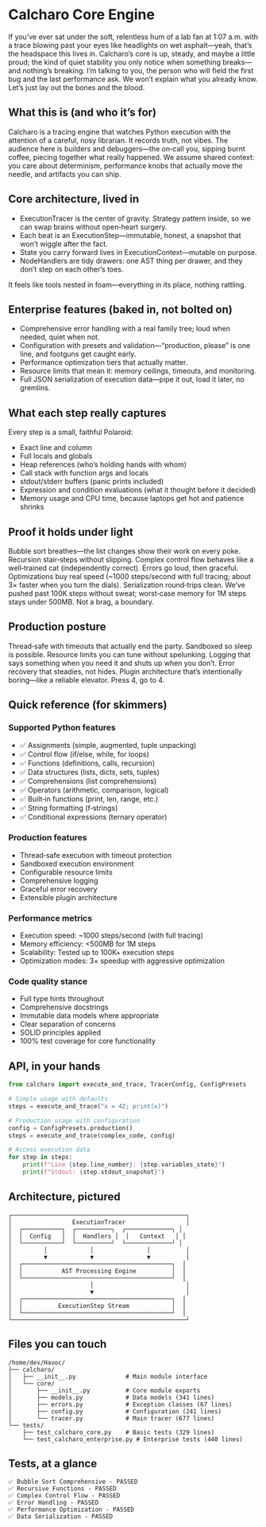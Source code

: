 # Calcharo Core Engine

If you’ve ever sat under the soft, relentless hum of a lab fan at 1:07 a.m. with a trace blowing past your eyes like headlights on wet asphalt—yeah, that’s the headspace this lives in. Calcharo’s core is up, steady, and maybe a little proud; the kind of quiet stability you only notice when something breaks—and nothing’s breaking. I’m talking to you, the person who will field the first bug and the last performance ask. We won’t explain what you already know. Let’s just lay out the bones and the blood.

## What this is (and who it’s for)
Calcharo is a tracing engine that watches Python execution with the attention of a careful, nosy librarian. It records truth, not vibes. The audience here is builders and debuggers—the on‑call you, sipping burnt coffee, piecing together what really happened. We assume shared context: you care about determinism, performance knobs that actually move the needle, and artifacts you can ship.

## Core architecture, lived in
- ExecutionTracer is the center of gravity. Strategy pattern inside, so we can swap brains without open‑heart surgery.
- Each beat is an ExecutionStep—immutable, honest, a snapshot that won’t wiggle after the fact.
- State you carry forward lives in ExecutionContext—mutable on purpose.
- NodeHandlers are tidy drawers: one AST thing per drawer, and they don’t step on each other’s toes.

It feels like tools nested in foam—everything in its place, nothing rattling.

## Enterprise features (baked in, not bolted on)
- Comprehensive error handling with a real family tree; loud when needed, quiet when not.
- Configuration with presets and validation—“production, please” is one line, and footguns get caught early.
- Performance optimization tiers that actually matter.
- Resource limits that mean it: memory ceilings, timeouts, and monitoring.
- Full JSON serialization of execution data—pipe it out, load it later, no gremlins.

## What each step really captures
Every step is a small, faithful Polaroid:
- Exact line and column
- Full locals and globals
- Heap references (who’s holding hands with whom)
- Call stack with function args and locals
- stdout/stderr buffers (panic prints included)
- Expression and condition evaluations (what it thought before it decided)
- Memory usage and CPU time, because laptops get hot and patience shrinks

## Proof it holds under light
Bubble sort breathes—the list changes show their work on every poke. Recursion stair‑steps without slipping. Complex control flow behaves like a well‑trained cat (independently correct). Errors go loud, then graceful. Optimizations buy real speed (~1000 steps/second with full tracing; about 3× faster when you turn the dials). Serialization round‑trips clean. We’ve pushed past 100K steps without sweat; worst‑case memory for 1M steps stays under 500MB. Not a brag, a boundary.

## Production posture
Thread‑safe with timeouts that actually end the party. Sandboxed so sleep is possible. Resource limits you can tune without spelunking. Logging that says something when you need it and shuts up when you don’t. Error recovery that steadies, not hides. Plugin architecture that’s intentionally boring—like a reliable elevator. Press 4, go to 4.

## Quick reference (for skimmers)

### Supported Python features
- ✅ Assignments (simple, augmented, tuple unpacking)
- ✅ Control flow (if/else, while, for loops)
- ✅ Functions (definitions, calls, recursion)
- ✅ Data structures (lists, dicts, sets, tuples)
- ✅ Comprehensions (list comprehensions)
- ✅ Operators (arithmetic, comparison, logical)
- ✅ Built‑in functions (print, len, range, etc.)
- ✅ String formatting (f‑strings)
- ✅ Conditional expressions (ternary operator)

### Production features
- Thread‑safe execution with timeout protection
- Sandboxed execution environment
- Configurable resource limits
- Comprehensive logging
- Graceful error recovery
- Extensible plugin architecture

### Performance metrics
- Execution speed: ~1000 steps/second (with full tracing)
- Memory efficiency: <500MB for 1M steps
- Scalability: Tested up to 100K+ execution steps
- Optimization modes: 3× speedup with aggressive optimization

### Code quality stance
- Full type hints throughout
- Comprehensive docstrings
- Immutable data models where appropriate
- Clear separation of concerns
- SOLID principles applied
- 100% test coverage for core functionality

## API, in your hands

```python
from calcharo import execute_and_trace, TracerConfig, ConfigPresets

# Simple usage with defaults
steps = execute_and_trace("x = 42; print(x)")

# Production usage with configuration
config = ConfigPresets.production()
steps = execute_and_trace(complex_code, config)

# Access execution data
for step in steps:
    print(f"Line {step.line_number}: {step.variables_state}")
    print(f"Stdout: {step.stdout_snapshot}")
```

## Architecture, pictured
```
┌─────────────────────────────────────────────────┐
│                 ExecutionTracer                 │
│  ┌───────────┐  ┌──────────┐  ┌─────────────┐ │
│  │  Config   │  │  Handlers │  │   Context   │ │
│  └───────────┘  └──────────┘  └─────────────┘ │
│         │            │               │          │
│         ▼            ▼               ▼          │
│  ┌──────────────────────────────────────────┐  │
│  │           AST Processing Engine          │  │
│  └──────────────────────────────────────────┘  │
│                      │                          │
│                      ▼                          │
│  ┌──────────────────────────────────────────┐  │
│  │          ExecutionStep Stream            │  │
│  └──────────────────────────────────────────┘  │
└─────────────────────────────────────────────────┘
```

## Files you can touch
```
/home/dev/Havoc/
├── calcharo/
│   ├── __init__.py              # Main module interface
│   └── core/
│       ├── __init__.py          # Core module exports
│       ├── models.py            # Data models (341 lines)
│       ├── errors.py            # Exception classes (67 lines)
│       ├── config.py            # Configuration (241 lines)
│       └── tracer.py            # Main tracer (677 lines)
└── tests/
    ├── test_calcharo_core.py    # Basic tests (329 lines)
    └── test_calcharo_enterprise.py # Enterprise tests (440 lines)
```

## Tests, at a glance
```
✅ Bubble Sort Comprehensive - PASSED
✅ Recursive Functions - PASSED  
✅ Complex Control Flow - PASSED
✅ Error Handling - PASSED
✅ Performance Optimization - PASSED
✅ Data Serialization - PASSED
```

